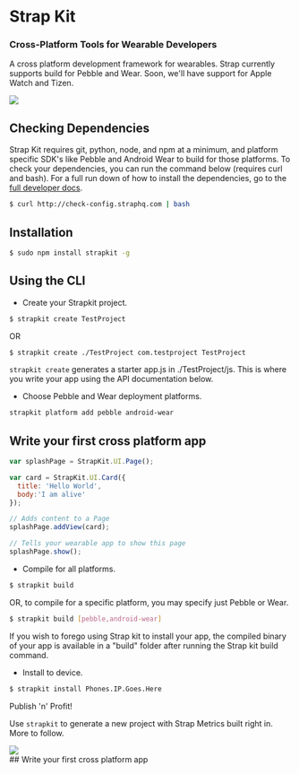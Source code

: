 # Strap Kit

### Cross-Platform Tools for Wearable Developers

A cross platform development framework for wearables.  Strap currently supports build for Pebble and Wear. Soon, we'll have support for Apple Watch and Tizen.  

<div class="col-xs-12 text-center">
    <img class="img-responsive text-center col-sm-offset-2 col-xs-12 col-sm-8" src="/img/kit-graphic.png"/>
</div>


## Checking Dependencies

Strap Kit requires git, python, node, and npm at a minimum, and platform specific SDK's like Pebble and Android Wear to build for those platforms. To check your dependencies, you can run the command below (requires curl and bash). For a full run down of how to install the dependencies, go to the <a href="https://docs.straphq.com/docs/strapkit">full developer docs</a>.

```bash
$ curl http://check-config.straphq.com | bash
```

## Installation

```bash
$ sudo npm install strapkit -g
```

## Using the CLI

* Create your Strapkit project.
```bash
$ strapkit create TestProject
```
OR
```bash
$ strapkit create ./TestProject com.testproject TestProject
```

```strapkit create``` generates a starter app.js in ./TestProject/js. This is where you write your app using the API documentation below.

* Choose Pebble and Wear deployment platforms.
```bash
strapkit platform add pebble android-wear
```

## Write your first cross platform app

```javascript
var splashPage = StrapKit.UI.Page();

var card = StrapKit.UI.Card({
  title: 'Hello World',
  body:'I am alive'
});

// Adds content to a Page
splashPage.addView(card);

// Tells your wearable app to show this page
splashPage.show();
```

* Compile for all platforms.
```bash
$ strapkit build
```
OR, to compile for a specific platform, you may specify just Pebble or Wear.
```bash
$ strapkit build [pebble,android-wear]
```
If you wish to forego using Strap kit to install your app, the compiled binary of your app is available in a "build" folder after running the Strap kit build command.

* Install to device.
```bash
$ strapkit install Phones.IP.Goes.Here
```
Publish 'n' Profit!


Use ```strapkit``` to generate a new project with Strap Metrics built right in. More to follow.
<div class="col-xs-12 text-center">
    <img class="img-responsive text-center col-sm-offset-2 col-xs-12 col-sm-8" src="/img/cross-platform.png"/>
</div>
## Write your first cross platform app
